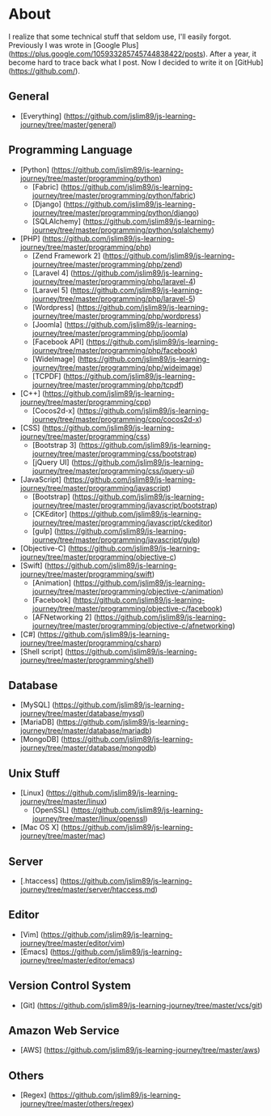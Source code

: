 # About
I realize that some technical stuff that seldom use, I'll easily forgot. Previously I was wrote in [Google Plus] (https://plus.google.com/105933285745744838422/posts). After a year, it become hard to trace back what I post. Now I decided to write it on [GitHub] (https://github.com/).

## General
* [Everything] (https://github.com/jslim89/js-learning-journey/tree/master/general)

## Programming Language
* [Python] (https://github.com/jslim89/js-learning-journey/tree/master/programming/python)
    - [Fabric] (https://github.com/jslim89/js-learning-journey/tree/master/programming/python/fabric)
    - [Django] (https://github.com/jslim89/js-learning-journey/tree/master/programming/python/django)
    - [SQLAlchemy] (https://github.com/jslim89/js-learning-journey/tree/master/programming/python/sqlalchemy)
* [PHP] (https://github.com/jslim89/js-learning-journey/tree/master/programming/php)
    - [Zend Framework 2] (https://github.com/jslim89/js-learning-journey/tree/master/programming/php/zend)
    - [Laravel 4] (https://github.com/jslim89/js-learning-journey/tree/master/programming/php/laravel-4)
    - [Laravel 5] (https://github.com/jslim89/js-learning-journey/tree/master/programming/php/laravel-5)
    - [Wordpress] (https://github.com/jslim89/js-learning-journey/tree/master/programming/php/wordpress)
    - [Joomla] (https://github.com/jslim89/js-learning-journey/tree/master/programming/php/joomla)
    - [Facebook API] (https://github.com/jslim89/js-learning-journey/tree/master/programming/php/facebook)
    - [WideImage] (https://github.com/jslim89/js-learning-journey/tree/master/programming/php/wideimage)
    - [TCPDF] (https://github.com/jslim89/js-learning-journey/tree/master/programming/php/tcpdf)
* [C++] (https://github.com/jslim89/js-learning-journey/tree/master/programming/cpp)
    - [Cocos2d-x] (https://github.com/jslim89/js-learning-journey/tree/master/programming/cpp/cocos2d-x)
* [CSS] (https://github.com/jslim89/js-learning-journey/tree/master/programming/css)
    - [Bootstrap 3] (https://github.com/jslim89/js-learning-journey/tree/master/programming/css/bootstrap)
    - [jQuery UI] (https://github.com/jslim89/js-learning-journey/tree/master/programming/css/jquery-ui)
* [JavaScript] (https://github.com/jslim89/js-learning-journey/tree/master/programming/javascript)
    - [Bootstrap] (https://github.com/jslim89/js-learning-journey/tree/master/programming/javascript/bootstrap)
    - [CKEditor] (https://github.com/jslim89/js-learning-journey/tree/master/programming/javascript/ckeditor)
    - [gulp] (https://github.com/jslim89/js-learning-journey/tree/master/programming/javascript/gulp)
* [Objective-C] (https://github.com/jslim89/js-learning-journey/tree/master/programming/objective-c)
* [Swift] (https://github.com/jslim89/js-learning-journey/tree/master/programming/swift)
    - [Animation] (https://github.com/jslim89/js-learning-journey/tree/master/programming/objective-c/animation)
    - [Facebook] (https://github.com/jslim89/js-learning-journey/tree/master/programming/objective-c/facebook)
    - [AFNetworking 2] (https://github.com/jslim89/js-learning-journey/tree/master/programming/objective-c/afnetworking)
* [C#] (https://github.com/jslim89/js-learning-journey/tree/master/programming/csharp)
* [Shell script] (https://github.com/jslim89/js-learning-journey/tree/master/programming/shell)

## Database
* [MySQL] (https://github.com/jslim89/js-learning-journey/tree/master/database/mysql)
* [MariaDB] (https://github.com/jslim89/js-learning-journey/tree/master/database/mariadb)
* [MongoDB] (https://github.com/jslim89/js-learning-journey/tree/master/database/mongodb)

## Unix Stuff
* [Linux] (https://github.com/jslim89/js-learning-journey/tree/master/linux)
    - [OpenSSL] (https://github.com/jslim89/js-learning-journey/tree/master/linux/openssl)
* [Mac OS X] (https://github.com/jslim89/js-learning-journey/tree/master/mac)

## Server
* [.htaccess] (https://github.com/jslim89/js-learning-journey/tree/master/server/htaccess.md)

## Editor
* [Vim] (https://github.com/jslim89/js-learning-journey/tree/master/editor/vim)
* [Emacs] (https://github.com/jslim89/js-learning-journey/tree/master/editor/emacs)

## Version Control System
* [Git] (https://github.com/jslim89/js-learning-journey/tree/master/vcs/git)

## Amazon Web Service
* [AWS] (https://github.com/jslim89/js-learning-journey/tree/master/aws)

## Others
* [Regex] (https://github.com/jslim89/js-learning-journey/tree/master/others/regex)
